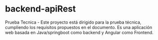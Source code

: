 # backend-apiRest
Prueba Tecnica - Este proyecto está dirigido para la prueba técnica, cumpliendo los requisitos propuestos en el documento. Es una aplicación web basada en Java/springboot como backend y Angular como Frontend.
